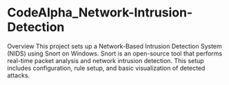 # CodeAlpha_Network-Intrusion-Detection
Overview This project sets up a Network-Based Intrusion Detection System (NIDS) using Snort on Windows. Snort is an open-source tool that performs real-time packet analysis and network intrusion detection. This setup includes configuration, rule setup, and basic visualization of detected attacks.

